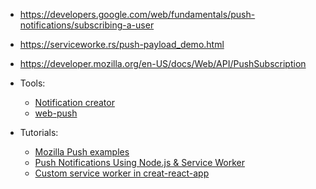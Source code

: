 - https://developers.google.com/web/fundamentals/push-notifications/subscribing-a-user
- https://serviceworke.rs/push-payload_demo.html
- https://developer.mozilla.org/en-US/docs/Web/API/PushSubscription

- Tools:
  - [Notification creator](https://tests.peter.sh/notification-generator/#title=2;;icon=7;;badge=1;;timestamp=1)
  - [web-push](https://github.com/web-push-libs/web-push)

- Tutorials:
  - [Mozilla Push examples](https://serviceworke.rs/push-get-payload_server_doc.html)
  - [Push Notifications Using Node.js & Service Worker](https://www.youtube.com/watch?v=HlYFW2zaYQM)
  - [Custom service worker in creat-react-app](https://stackoverflow.com/a/55062427)
